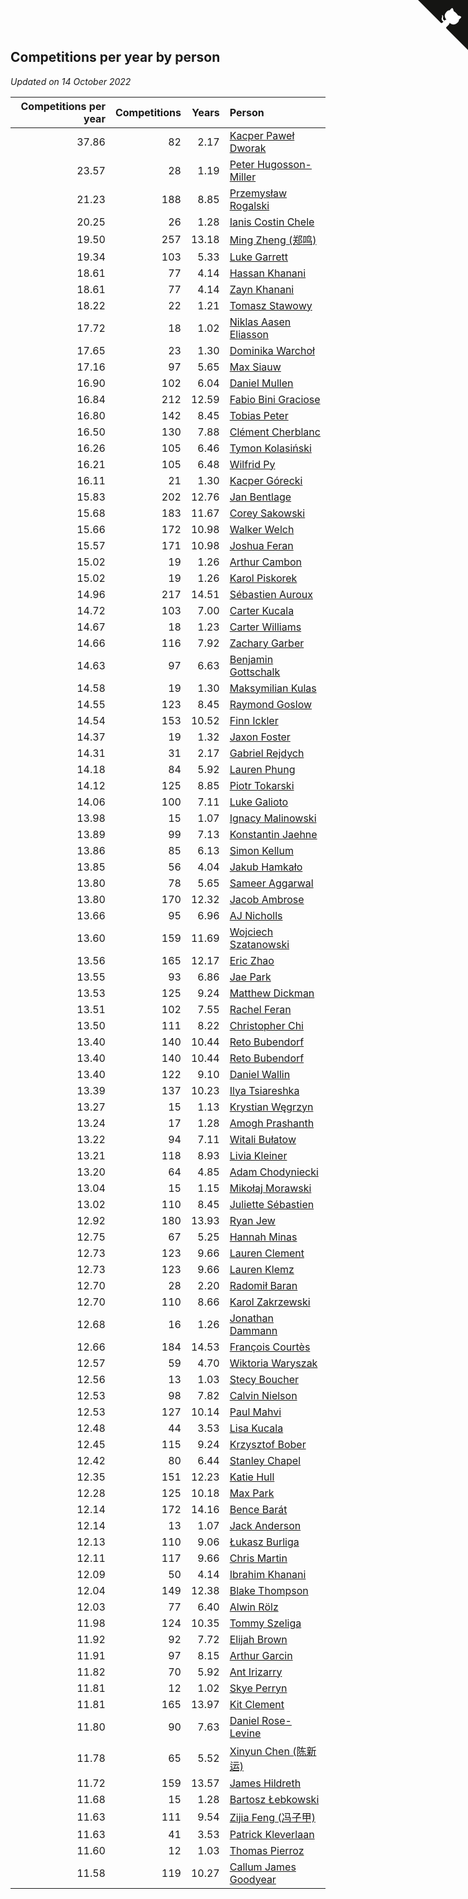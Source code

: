 ## Competitions per year by person

*Updated on 14 October 2022*

| Competitions per year | Competitions | Years | Person |
| ---: | ---: | ---: | :--- |
| 37.86 | 82 | 2.17 | [Kacper Paweł Dworak](https://www.worldcubeassociation.org/persons/2020DWOR01) |
| 23.57 | 28 | 1.19 | [Peter Hugosson-Miller](https://www.worldcubeassociation.org/persons/2021HUGO01) |
| 21.23 | 188 | 8.85 | [Przemysław Rogalski](https://www.worldcubeassociation.org/persons/2013ROGA02) |
| 20.25 | 26 | 1.28 | [Ianis Costin Chele](https://www.worldcubeassociation.org/persons/2021CHEL01) |
| 19.50 | 257 | 13.18 | [Ming Zheng (郑鸣)](https://www.worldcubeassociation.org/persons/2009ZHEN11) |
| 19.34 | 103 | 5.33 | [Luke Garrett](https://www.worldcubeassociation.org/persons/2017GARR05) |
| 18.61 | 77 | 4.14 | [Hassan Khanani](https://www.worldcubeassociation.org/persons/2018KHAN26) |
| 18.61 | 77 | 4.14 | [Zayn Khanani](https://www.worldcubeassociation.org/persons/2018KHAN28) |
| 18.22 | 22 | 1.21 | [Tomasz Stawowy](https://www.worldcubeassociation.org/persons/2021STAW01) |
| 17.72 | 18 | 1.02 | [Niklas Aasen Eliasson](https://www.worldcubeassociation.org/persons/2021ELIA01) |
| 17.65 | 23 | 1.30 | [Dominika Warchoł](https://www.worldcubeassociation.org/persons/2021WARC01) |
| 17.16 | 97 | 5.65 | [Max Siauw](https://www.worldcubeassociation.org/persons/2017SIAU02) |
| 16.90 | 102 | 6.04 | [Daniel Mullen](https://www.worldcubeassociation.org/persons/2016MULL04) |
| 16.84 | 212 | 12.59 | [Fabio Bini Graciose](https://www.worldcubeassociation.org/persons/2010GRAC02) |
| 16.80 | 142 | 8.45 | [Tobias Peter](https://www.worldcubeassociation.org/persons/2014PETE03) |
| 16.50 | 130 | 7.88 | [Clément Cherblanc](https://www.worldcubeassociation.org/persons/2014CHER05) |
| 16.26 | 105 | 6.46 | [Tymon Kolasiński](https://www.worldcubeassociation.org/persons/2016KOLA02) |
| 16.21 | 105 | 6.48 | [Wilfrid Py](https://www.worldcubeassociation.org/persons/2016PYWI01) |
| 16.11 | 21 | 1.30 | [Kacper Górecki](https://www.worldcubeassociation.org/persons/2021GORE01) |
| 15.83 | 202 | 12.76 | [Jan Bentlage](https://www.worldcubeassociation.org/persons/2010BENT01) |
| 15.68 | 183 | 11.67 | [Corey Sakowski](https://www.worldcubeassociation.org/persons/2011SAKO01) |
| 15.66 | 172 | 10.98 | [Walker Welch](https://www.worldcubeassociation.org/persons/2011WELC01) |
| 15.57 | 171 | 10.98 | [Joshua Feran](https://www.worldcubeassociation.org/persons/2011FERA01) |
| 15.02 | 19 | 1.26 | [Arthur Cambon](https://www.worldcubeassociation.org/persons/2021CAMB01) |
| 15.02 | 19 | 1.26 | [Karol Piskorek](https://www.worldcubeassociation.org/persons/2021PISK01) |
| 14.96 | 217 | 14.51 | [Sébastien Auroux](https://www.worldcubeassociation.org/persons/2008AURO01) |
| 14.72 | 103 | 7.00 | [Carter Kucala](https://www.worldcubeassociation.org/persons/2015KUCA01) |
| 14.67 | 18 | 1.23 | [Carter Williams](https://www.worldcubeassociation.org/persons/2021WILL06) |
| 14.66 | 116 | 7.92 | [Zachary Garber](https://www.worldcubeassociation.org/persons/2014GARB01) |
| 14.63 | 97 | 6.63 | [Benjamin Gottschalk](https://www.worldcubeassociation.org/persons/2016GOTT01) |
| 14.58 | 19 | 1.30 | [Maksymilian Kulas](https://www.worldcubeassociation.org/persons/2021KULA02) |
| 14.55 | 123 | 8.45 | [Raymond Goslow](https://www.worldcubeassociation.org/persons/2014GOSL01) |
| 14.54 | 153 | 10.52 | [Finn Ickler](https://www.worldcubeassociation.org/persons/2012ICKL01) |
| 14.37 | 19 | 1.32 | [Jaxon Foster](https://www.worldcubeassociation.org/persons/2021FOST01) |
| 14.31 | 31 | 2.17 | [Gabriel Rejdych](https://www.worldcubeassociation.org/persons/2020REJD01) |
| 14.18 | 84 | 5.92 | [Lauren Phung](https://www.worldcubeassociation.org/persons/2016PHUN02) |
| 14.12 | 125 | 8.85 | [Piotr Tokarski](https://www.worldcubeassociation.org/persons/2013TOKA01) |
| 14.06 | 100 | 7.11 | [Luke Galioto](https://www.worldcubeassociation.org/persons/2015GALI02) |
| 13.98 | 15 | 1.07 | [Ignacy Malinowski](https://www.worldcubeassociation.org/persons/2021MALI02) |
| 13.89 | 99 | 7.13 | [Konstantin Jaehne](https://www.worldcubeassociation.org/persons/2015JAEH01) |
| 13.86 | 85 | 6.13 | [Simon Kellum](https://www.worldcubeassociation.org/persons/2016KELL12) |
| 13.85 | 56 | 4.04 | [Jakub Hamkało](https://www.worldcubeassociation.org/persons/2018HAMK01) |
| 13.80 | 78 | 5.65 | [Sameer Aggarwal](https://www.worldcubeassociation.org/persons/2017AGGA01) |
| 13.80 | 170 | 12.32 | [Jacob Ambrose](https://www.worldcubeassociation.org/persons/2010AMBR01) |
| 13.66 | 95 | 6.96 | [AJ Nicholls](https://www.worldcubeassociation.org/persons/2015NICH04) |
| 13.60 | 159 | 11.69 | [Wojciech Szatanowski](https://www.worldcubeassociation.org/persons/2011SZAT01) |
| 13.56 | 165 | 12.17 | [Eric Zhao](https://www.worldcubeassociation.org/persons/2010ZHAO19) |
| 13.55 | 93 | 6.86 | [Jae Park](https://www.worldcubeassociation.org/persons/2015PARK24) |
| 13.53 | 125 | 9.24 | [Matthew Dickman](https://www.worldcubeassociation.org/persons/2013DICK01) |
| 13.51 | 102 | 7.55 | [Rachel Feran](https://www.worldcubeassociation.org/persons/2015FERA01) |
| 13.50 | 111 | 8.22 | [Christopher Chi](https://www.worldcubeassociation.org/persons/2014CHIC01) |
| 13.40 | 140 | 10.44 | [Reto Bubendorf](https://www.worldcubeassociation.org/persons/2012BUBE01) |
| 13.40 | 140 | 10.44 | [Reto Bubendorf](https://www.worldcubeassociation.org/persons/2012BUBE01) |
| 13.40 | 122 | 9.10 | [Daniel Wallin](https://www.worldcubeassociation.org/persons/2013WALL03) |
| 13.39 | 137 | 10.23 | [Ilya Tsiareshka](https://www.worldcubeassociation.org/persons/2012TERE01) |
| 13.27 | 15 | 1.13 | [Krystian Węgrzyn](https://www.worldcubeassociation.org/persons/2021WEGR01) |
| 13.24 | 17 | 1.28 | [Amogh Prashanth](https://www.worldcubeassociation.org/persons/2021PRAS01) |
| 13.22 | 94 | 7.11 | [Witali Bułatow](https://www.worldcubeassociation.org/persons/2015BUAT01) |
| 13.21 | 118 | 8.93 | [Livia Kleiner](https://www.worldcubeassociation.org/persons/2013KLEI03) |
| 13.20 | 64 | 4.85 | [Adam Chodyniecki](https://www.worldcubeassociation.org/persons/2017CHOD02) |
| 13.04 | 15 | 1.15 | [Mikołaj Morawski](https://www.worldcubeassociation.org/persons/2021MORA01) |
| 13.02 | 110 | 8.45 | [Juliette Sébastien](https://www.worldcubeassociation.org/persons/2014SEBA01) |
| 12.92 | 180 | 13.93 | [Ryan Jew](https://www.worldcubeassociation.org/persons/2008JEWR01) |
| 12.75 | 67 | 5.25 | [Hannah Minas](https://www.worldcubeassociation.org/persons/2017MINA04) |
| 12.73 | 123 | 9.66 | [Lauren Clement](https://www.worldcubeassociation.org/persons/2013KLEM01) |
| 12.73 | 123 | 9.66 | [Lauren Klemz](https://www.worldcubeassociation.org/persons/2013KLEM01) |
| 12.70 | 28 | 2.20 | [Radomił Baran](https://www.worldcubeassociation.org/persons/2020BARA02) |
| 12.70 | 110 | 8.66 | [Karol Zakrzewski](https://www.worldcubeassociation.org/persons/2014ZAKR01) |
| 12.68 | 16 | 1.26 | [Jonathan Dammann](https://www.worldcubeassociation.org/persons/2021DAMM01) |
| 12.66 | 184 | 14.53 | [François Courtès](https://www.worldcubeassociation.org/persons/2008COUR01) |
| 12.57 | 59 | 4.70 | [Wiktoria Waryszak](https://www.worldcubeassociation.org/persons/2018WARY01) |
| 12.56 | 13 | 1.03 | [Stecy Boucher](https://www.worldcubeassociation.org/persons/2021BOUC01) |
| 12.53 | 98 | 7.82 | [Calvin Nielson](https://www.worldcubeassociation.org/persons/2014NIEL03) |
| 12.53 | 127 | 10.14 | [Paul Mahvi](https://www.worldcubeassociation.org/persons/2012MAHV01) |
| 12.48 | 44 | 3.53 | [Lisa Kucala](https://www.worldcubeassociation.org/persons/2019KUCA01) |
| 12.45 | 115 | 9.24 | [Krzysztof Bober](https://www.worldcubeassociation.org/persons/2013BOBE01) |
| 12.42 | 80 | 6.44 | [Stanley Chapel](https://www.worldcubeassociation.org/persons/2016CHAP04) |
| 12.35 | 151 | 12.23 | [Katie Hull](https://www.worldcubeassociation.org/persons/2010HULL01) |
| 12.28 | 125 | 10.18 | [Max Park](https://www.worldcubeassociation.org/persons/2012PARK03) |
| 12.14 | 172 | 14.16 | [Bence Barát](https://www.worldcubeassociation.org/persons/2008BARA01) |
| 12.14 | 13 | 1.07 | [Jack Anderson](https://www.worldcubeassociation.org/persons/2021ANDE05) |
| 12.13 | 110 | 9.06 | [Łukasz Burliga](https://www.worldcubeassociation.org/persons/2013BURL01) |
| 12.11 | 117 | 9.66 | [Chris Martin](https://www.worldcubeassociation.org/persons/2013MART03) |
| 12.09 | 50 | 4.14 | [Ibrahim Khanani](https://www.worldcubeassociation.org/persons/2018KHAN27) |
| 12.04 | 149 | 12.38 | [Blake Thompson](https://www.worldcubeassociation.org/persons/2010THOM03) |
| 12.03 | 77 | 6.40 | [Alwin Rölz](https://www.worldcubeassociation.org/persons/2016ROLZ01) |
| 11.98 | 124 | 10.35 | [Tommy Szeliga](https://www.worldcubeassociation.org/persons/2012SZEL01) |
| 11.92 | 92 | 7.72 | [Elijah Brown](https://www.worldcubeassociation.org/persons/2015BROW03) |
| 11.91 | 97 | 8.15 | [Arthur Garcin](https://www.worldcubeassociation.org/persons/2014GARC27) |
| 11.82 | 70 | 5.92 | [Ant Irizarry](https://www.worldcubeassociation.org/persons/2016IRIZ02) |
| 11.81 | 12 | 1.02 | [Skye Perryn](https://www.worldcubeassociation.org/persons/2021PERR02) |
| 11.81 | 165 | 13.97 | [Kit Clement](https://www.worldcubeassociation.org/persons/2008CLEM01) |
| 11.80 | 90 | 7.63 | [Daniel Rose-Levine](https://www.worldcubeassociation.org/persons/2015ROSE01) |
| 11.78 | 65 | 5.52 | [Xinyun Chen (陈新运)](https://www.worldcubeassociation.org/persons/2017CHEN36) |
| 11.72 | 159 | 13.57 | [James Hildreth](https://www.worldcubeassociation.org/persons/2009HILD01) |
| 11.68 | 15 | 1.28 | [Bartosz Łebkowski](https://www.worldcubeassociation.org/persons/2021LEBK01) |
| 11.63 | 111 | 9.54 | [Zijia Feng (冯子甲)](https://www.worldcubeassociation.org/persons/2013FENG02) |
| 11.63 | 41 | 3.53 | [Patrick Kleverlaan](https://www.worldcubeassociation.org/persons/2019KLEV01) |
| 11.60 | 12 | 1.03 | [Thomas Pierroz](https://www.worldcubeassociation.org/persons/2021PIER01) |
| 11.58 | 119 | 10.27 | [Callum James Goodyear](https://www.worldcubeassociation.org/persons/2012GOOD02) |


<a href="https://github.com/JustinTimeCuber/wca_statistics" class="github-corner" aria-label="View source on Github"><svg width="80" height="80" viewBox="0 0 250 250" style="fill:#151513; color:#fff; position: absolute; top: 0; border: 0; right: 0;" aria-hidden="true"><path d="M0,0 L115,115 L130,115 L142,142 L250,250 L250,0 Z"></path><path d="M128.3,109.0 C113.8,99.7 119.0,89.6 119.0,89.6 C122.0,82.7 120.5,78.6 120.5,78.6 C119.2,72.0 123.4,76.3 123.4,76.3 C127.3,80.9 125.5,87.3 125.5,87.3 C122.9,97.6 130.6,101.9 134.4,103.2" fill="currentColor" style="transform-origin: 130px 106px;" class="octo-arm"></path><path d="M115.0,115.0 C114.9,115.1 118.7,116.5 119.8,115.4 L133.7,101.6 C136.9,99.2 139.9,98.4 142.2,98.6 C133.8,88.0 127.5,74.4 143.8,58.0 C148.5,53.4 154.0,51.2 159.7,51.0 C160.3,49.4 163.2,43.6 171.4,40.1 C171.4,40.1 176.1,42.5 178.8,56.2 C183.1,58.6 187.2,61.8 190.9,65.4 C194.5,69.0 197.7,73.2 200.1,77.6 C213.8,80.2 216.3,84.9 216.3,84.9 C212.7,93.1 206.9,96.0 205.4,96.6 C205.1,102.4 203.0,107.8 198.3,112.5 C181.9,128.9 168.3,122.5 157.7,114.1 C157.9,116.9 156.7,120.9 152.7,124.9 L141.0,136.5 C139.8,137.7 141.6,141.9 141.8,141.8 Z" fill="currentColor" class="octo-body"></path></svg></a><style>.github-corner:hover .octo-arm{animation:octocat-wave 560ms ease-in-out}@keyframes octocat-wave{0%,100%{transform:rotate(0)}20%,60%{transform:rotate(-25deg)}40%,80%{transform:rotate(10deg)}}@media (max-width:500px){.github-corner:hover .octo-arm{animation:none}.github-corner .octo-arm{animation:octocat-wave 560ms ease-in-out}}</style>
